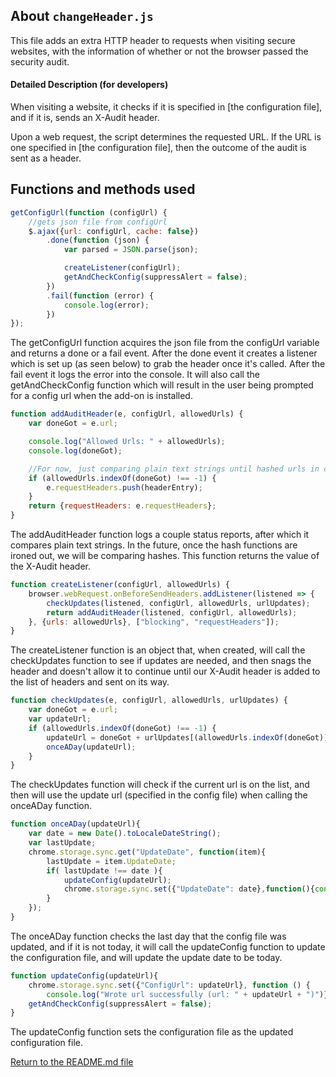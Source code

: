  ## About `changeHeader.js`

This file adds an extra HTTP header to requests when visiting secure websites, with the information of whether or not the browser passed the security audit. 

#### Detailed Description (for developers)

When visiting a website, it checks if it is specified in [the configuration file], and if it is, sends an X-Audit header.

Upon a web request, the script determines the requested URL. If the URL is one specified in [the configuration file], then the outcome of the audit is sent as a header.


Functions and methods used
------------------------------------

```js
getConfigUrl(function (configUrl) {
    //gets json file from configUrl
    $.ajax({url: configUrl, cache: false})
        .done(function (json) {
            var parsed = JSON.parse(json);

            createListener(configUrl);
			getAndCheckConfig(suppressAlert = false);
        })
        .fail(function (error) {
            console.log(error);
        })
});
```

The getConfigUrl function acquires the json file from the configUrl variable and returns a done or a fail
event. After the done event it creates a listener which is set up (as seen below) to grab the header once it's called.
After the fail event it logs the error into the console. It will also call the getAndCheckConfig function which will result
in the user being prompted for a config url when the add-on is installed.

```js
function addAuditHeader(e, configUrl, allowedUrls) {
    var doneGot = e.url;

    console.log("Allowed Urls: " + allowedUrls);
    console.log(doneGot);

    //For now, just comparing plain text strings until hashed urls in config are available
    if (allowedUrls.indexOf(doneGot) !== -1) {
        e.requestHeaders.push(headerEntry);
    }
    return {requestHeaders: e.requestHeaders};
}
```

The addAuditHeader function logs a couple status reports, after which it compares plain text strings. In the future, once
the hash functions are ironed out, we will be comparing hashes.
This function returns the value of the X-Audit header.

```js
function createListener(configUrl, allowedUrls) {
    browser.webRequest.onBeforeSendHeaders.addListener(listened => {
	    checkUpdates(listened, configUrl, allowedUrls, urlUpdates);
        return addAuditHeader(listened, configUrl, allowedUrls);
    }, {urls: allowedUrls}, ["blocking", "requestHeaders"]);
}
```

The createListener function is an object that, when created, will call the checkUpdates function to see if updates are needed, 
and then snags the header and doesn't allow it to continue until our 
X-Audit header is added to the list of headers and sent on its way.

```js
function checkUpdates(e, configUrl, allowedUrls, urlUpdates) {
	var doneGot = e.url;
	var updateUrl;
	if (allowedUrls.indexOf(doneGot) !== -1) {
		updateUrl = doneGot + urlUpdates[(allowedUrls.indexOf(doneGot))].substr(1);
		onceADay(updateUrl);
	}
}
```

The checkUpdates function will check if the current url is on the list, and then will use the update url (specified in the config file)
when calling the onceADay function. 

```js
function onceADay(updateUrl){
    var date = new Date().toLocaleDateString();
    var lastUpdate;
	chrome.storage.sync.get("UpdateDate", function(item){
		lastUpdate = item.UpdateDate;
		if( lastUpdate !== date ){
			updateConfig(updateUrl);
			chrome.storage.sync.set({"UpdateDate": date},function(){console.log("Date updated to " + date)});
		}
	});
}
```

The onceADay function checks the last day that the config file was updated, and if it is not today, it will call the updateConfig function
to update the configuration file, and will update the update date to be today.

```js
function updateConfig(updateUrl){
	chrome.storage.sync.set({"ConfigUrl": updateUrl}, function () {
		console.log("Wrote url successfully (url: " + updateUrl + ")")});
	getAndCheckConfig(suppressAlert = false);
}
```

The updateConfig function sets the configuration file as the updated configuration file.

[Return to the README.md file](../README.md)
